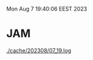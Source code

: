 Mon Aug  7 19:40:06 EEST 2023
# JAM
<a href='./cache/202308/07_19.log'>./cache/202308/07_19.log</a>
